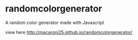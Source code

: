 # randomcolorgenerator
A random color generator made with Javascript

view here
http://macaroni25.github.io/randomcolorgenerator/
